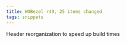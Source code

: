 ```yaml
---
title: WOBezel r49, 25 items changed
tags: snippets
---
```


Header reorganization to speed up build times
